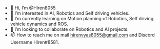 - 👋 Hi, I’m @Hiren8055
- 👀 I’m interested in AI, Robotics and Self driving vehicles.
- 🌱 I’m currently learning on Motion planning of Robotics, Self driving vehicle dynamics and ROS.
- 💞️ I’m looking to collaborate on Robotics and AI projects.
- 📫 How to reach me on mail hirenvyas8055@gmail.com and Discord Username Hiren#8581.

<!---
Hiren8055/Hiren8055 is a ✨ special ✨ repository because its `README.md` (this file) appears on your GitHub profile.
You can click the Preview link to take a look at your changes.
--->
